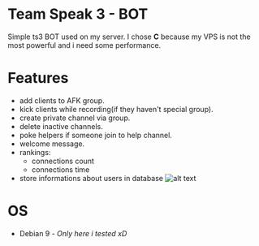 # Team Speak 3 - BOT
Simple ts3 BOT used on my server. 
I chose **C** because my VPS is not the most powerful and i need some performance.
# Features
* add clients to AFK group.
* kick clients while recording(if they haven't special group).
* create private channel via group.
* delete inactive channels.
* poke helpers if someone join to help channel.
* welcome message.
* rankings:
  * connections count
  * connections time
* store informations about users in database
![alt text](https://github.com/Taraj2/TS3_BOT/blob/master/database.JPG)
# OS
* Debian 9 - *Only here i tested xD*
